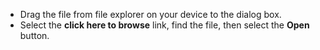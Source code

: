 - Drag the file from file explorer on your device to the dialog box.
- Select the **click here to browse** link, find the file, then select the **Open** button.